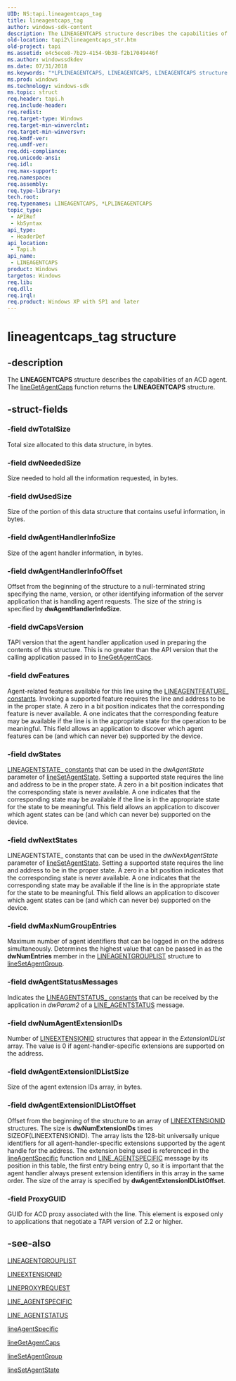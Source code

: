 ```yaml
---
UID: NS:tapi.lineagentcaps_tag
title: lineagentcaps_tag
author: windows-sdk-content
description: The LINEAGENTCAPS structure describes the capabilities of an ACD agent. The lineGetAgentCaps function returns the LINEAGENTCAPS structure.
old-location: tapi2\lineagentcaps_str.htm
old-project: tapi
ms.assetid: e4c5ece8-7b29-4154-9b38-f2b17049446f
ms.author: windowssdkdev
ms.date: 07/31/2018
ms.keywords: "*LPLINEAGENTCAPS, LINEAGENTCAPS, LINEAGENTCAPS structure [TAPI 2.2], LPLINEAGENTCAPS, LPLINEAGENTCAPS structure pointer [TAPI 2.2], _tapi2_lineagentcaps_str, lineagentcaps_tag, tapi/LINEAGENTCAPS, tapi/LPLINEAGENTCAPS, tapi2.lineagentcaps_str"
ms.prod: windows
ms.technology: windows-sdk
ms.topic: struct
req.header: tapi.h
req.include-header: 
req.redist: 
req.target-type: Windows
req.target-min-winverclnt: 
req.target-min-winversvr: 
req.kmdf-ver: 
req.umdf-ver: 
req.ddi-compliance: 
req.unicode-ansi: 
req.idl: 
req.max-support: 
req.namespace: 
req.assembly: 
req.type-library: 
tech.root: 
req.typenames: LINEAGENTCAPS, *LPLINEAGENTCAPS
topic_type:
 - APIRef
 - kbSyntax
api_type:
 - HeaderDef
api_location:
 - Tapi.h
api_name:
 - LINEAGENTCAPS
product: Windows
targetos: Windows
req.lib: 
req.dll: 
req.irql: 
req.product: Windows XP with SP1 and later
---
```


# lineagentcaps_tag structure


## -description


The 
<b>LINEAGENTCAPS</b> structure describes the capabilities of an ACD agent. The 
<a href="https://msdn.microsoft.com/04bb6c00-2654-4707-ab11-2490ab5d9ab0">lineGetAgentCaps</a> function returns the 
<b>LINEAGENTCAPS</b> structure.


## -struct-fields




### -field dwTotalSize

Total size allocated to this data structure, in bytes.


### -field dwNeededSize

Size needed to hold all the information requested, in bytes.


### -field dwUsedSize

Size of the portion of this data structure that contains useful information, in bytes.


### -field dwAgentHandlerInfoSize

Size of the agent handler information, in bytes.


### -field dwAgentHandlerInfoOffset

Offset from the beginning of the structure to a null-terminated string specifying the name, version, or other identifying information of the server application that is handling agent requests. The size of the string is specified by <b>dwAgentHandlerInfoSize</b>.


### -field dwCapsVersion

TAPI version that the agent handler application used in preparing the contents of this structure. This is no greater than the API version that the calling application passed in to 
<a href="https://msdn.microsoft.com/04bb6c00-2654-4707-ab11-2490ab5d9ab0">lineGetAgentCaps</a>.


### -field dwFeatures

Agent-related features available for this line using the 
<a href="https://msdn.microsoft.com/5953eb49-08ac-4c13-9fd3-df5473f96af8">LINEAGENTFEATURE_ constants</a>. Invoking a supported feature requires the line and address to be in the proper state. A zero in a bit position indicates that the corresponding feature is never available. A one indicates that the corresponding feature may be available if the line is in the appropriate state for the operation to be meaningful. This field allows an application to discover which agent features can be (and which can never be) supported by the device.


### -field dwStates


<a href="https://msdn.microsoft.com/1dbc33e7-05cc-4cb9-8904-f495b884b8db">LINEAGENTSTATE_ constants</a> that can be used in the <i>dwAgentState</i> parameter of 
<a href="https://msdn.microsoft.com/985798fd-54b1-4674-a1fe-b72c56c5176b">lineSetAgentState</a>. Setting a supported state requires the line and address to be in the proper state. A zero in a bit position indicates that the corresponding state is never available. A one indicates that the corresponding state may be available if the line is in the appropriate state for the state to be meaningful. This field allows an application to discover which agent states can be (and which can never be) supported on the device.


### -field dwNextStates

LINEAGENTSTATE_ constants that can be used in the <i>dwNextAgentState</i> parameter of 
<a href="https://msdn.microsoft.com/985798fd-54b1-4674-a1fe-b72c56c5176b">lineSetAgentState</a>. Setting a supported state requires the line and address to be in the proper state. A zero in a bit position indicates that the corresponding state is never available. A one indicates that the corresponding state may be available if the line is in the appropriate state for the state to be meaningful. This field allows an application to discover which agent states can be (and which can never be) supported on the device.


### -field dwMaxNumGroupEntries

Maximum number of agent identifiers that can be logged in on the address simultaneously. Determines the highest value that can be passed in as the <b>dwNumEntries</b> member in the 
<a href="https://msdn.microsoft.com/6189eb8e-20a4-4c87-bc7f-0a6af9605be7">LINEAGENTGROUPLIST</a> structure to 
<a href="https://msdn.microsoft.com/ce6795fb-fe11-4125-abeb-9b2686ea669a">lineSetAgentGroup</a>.


### -field dwAgentStatusMessages

Indicates the 
<a href="https://msdn.microsoft.com/068a2b24-a430-4cf5-b70d-5574e981a899">LINEAGENTSTATUS_ constants</a> that can be received by the application in <i>dwParam2</i> of a 
<a href="https://msdn.microsoft.com/48f5d9bc-f20d-4364-8ec1-0b4bdc9cfcb4">LINE_AGENTSTATUS</a> message.


### -field dwNumAgentExtensionIDs

Number of 
<a href="https://msdn.microsoft.com/bf7d9ccc-3f80-4e54-bcc2-cc2fef1d24af">LINEEXTENSIONID</a> structures that appear in the <i>ExtensionIDList</i> array. The value is 0 if agent-handler-specific extensions are supported on the address.


### -field dwAgentExtensionIDListSize

Size of the agent extension IDs array, in bytes.


### -field dwAgentExtensionIDListOffset

Offset from the beginning of the structure to an array of 
<a href="https://msdn.microsoft.com/bf7d9ccc-3f80-4e54-bcc2-cc2fef1d24af">LINEEXTENSIONID</a> structures. The size is <b>dwNumExtensionIDs</b> times SIZEOF(LINEEXTENSIONID). The array lists the 128-bit universally unique identifiers for all agent-handler-specific extensions supported by the agent handle for the address. The extension being used is referenced in the 
<a href="https://msdn.microsoft.com/4a1f2be4-4465-418a-9717-3857acf930a4">lineAgentSpecific</a> function and 
<a href="https://msdn.microsoft.com/67e1796c-02e5-4f81-8086-7c2ff3112ae0">LINE_AGENTSPECIFIC</a> message by its position in this table, the first entry being entry 0, so it is important that the agent handler always present extension identifiers in this array in the same order. The size of the array is specified by <b>dwAgentExtensionIDListOffset</b>.


### -field ProxyGUID

GUID for ACD proxy associated with the line. This element is exposed only to applications that negotiate a TAPI version of 2.2 or higher.


## -see-also




<a href="https://msdn.microsoft.com/6189eb8e-20a4-4c87-bc7f-0a6af9605be7">LINEAGENTGROUPLIST</a>



<a href="https://msdn.microsoft.com/bf7d9ccc-3f80-4e54-bcc2-cc2fef1d24af">LINEEXTENSIONID</a>



<a href="https://msdn.microsoft.com/52c9b96e-4c59-46bf-ad37-78bcfc5e8dc3">LINEPROXYREQUEST</a>



<a href="https://msdn.microsoft.com/67e1796c-02e5-4f81-8086-7c2ff3112ae0">LINE_AGENTSPECIFIC</a>



<a href="https://msdn.microsoft.com/48f5d9bc-f20d-4364-8ec1-0b4bdc9cfcb4">LINE_AGENTSTATUS</a>



<a href="https://msdn.microsoft.com/4a1f2be4-4465-418a-9717-3857acf930a4">lineAgentSpecific</a>



<a href="https://msdn.microsoft.com/04bb6c00-2654-4707-ab11-2490ab5d9ab0">lineGetAgentCaps</a>



<a href="https://msdn.microsoft.com/ce6795fb-fe11-4125-abeb-9b2686ea669a">lineSetAgentGroup</a>



<a href="https://msdn.microsoft.com/985798fd-54b1-4674-a1fe-b72c56c5176b">lineSetAgentState</a>
 

 

